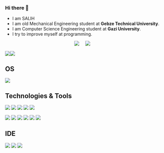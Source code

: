 ### Hi there 👋

- I am SALIH
 - I am old Mechanical Engineering student at  <b>Gebze Technical University</b>. 
 - I am  Computer Science Engineering student at  <b>Gazi University</b>.
- I  try to improve myself at programming.
 
<p align='center'>
  <a href="https://www.linkedin.com/in/abdullah-salih-%C3%B6ner-a57323207/"><img src="https://img.shields.io/badge/linkedin-%230077B5.svg?&style=for-the-badge&logo=linkedin&logoColor=white" /></a>&nbsp;&nbsp;&nbsp;&nbsp;
  <a href="mailto:salihriyad@hotmail.com"><img src="https://img.shields.io/badge/-Email-red?&style=for-the-badge&logo=microsoft%20outlook&logoColor=white" /></a>
</p>

   
<a href="https://github.com/ahmet-cetinkaya"><img align="center" src="https://github-readme-stats.vercel.app/api?username=AbdullahSalihOner&show_icons=true&bg_color=0d1117&text_color=bdc3c7&title_color=F4D03E&icon_color=F4D03E&hide_border=true" /></a><a href="https://github.com/ahmet-cetinkaya"><img align="center" src="https://github-readme-stats.vercel.app/api/top-langs/?username=AbdullahSalihOner&bg_color=0d1117&text_color=bdc3c7&title_color=F4D03E&hide_border=true&layout=compact&langs_count=10" /></a>


## OS
<img src="https://img.shields.io/badge/Windows-black?style=for-the-badge&logo=windows&logoColor=white"></img>

## Technologies & Tools 
<img src="https://img.shields.io/badge/C%23-239120?style=for-the-badge&logo=c-sharp&logoColor=white"></img>
<img src="https://img.shields.io/badge/.NET-5C2D91?style=for-the-badge&logo=.net&logoColor=white"></img>
<img src="https://img.shields.io/badge/Java-ED8B00?style=for-the-badge&logo=java&logoColor=white"></img>
<img src="https://img.shields.io/badge/Spring-6DB33F?style=for-the-badge&logo=spring&logoColor=white"></img>
<img src="https://img.shields.io/badge/Microsoft_SQL_Server-CC2927?style=for-the-badge&logo=microsoft-sql-server&logoColor=white"></img>

<img src="https://img.shields.io/badge/Angular-DD0031?style=for-the-badge&logo=angular&logoColor=white"></img>
<img src="https://img.shields.io/badge/React-blue?style=for-the-badge&logo=react&logoColor=white"></img>
<img src="https://img.shields.io/badge/TypeScript-007ACC?style=for-the-badge&logo=typescript&logoColor=white"></img>
<img src="https://img.shields.io/badge/Bootstrap-563D7C?style=for-the-badge&logo=bootstrap&logoColor=white"></img>
<img src="https://img.shields.io/badge/HTML5-E34F26?style=for-the-badge&logo=html5&logoColor=white"></img>
<img src="https://img.shields.io/badge/CSS3-1572B6?style=for-the-badge&logo=css3&logoColor=white"></img>




## IDE
<img src="https://img.shields.io/badge/Visual_Studio_2019-purple?style=for-the-badge&logo=visual%20studio&logoColor=white"></img>
<img src="https://img.shields.io/badge/Visual_Studio_Code-black?style=for-the-badge&logo=visual%20studio%20code&logoColor=blue"></img>
<img src="https://img.shields.io/badge/Eclipse-navy?style=for-the-badge&logo=eclipse&logoColor=white"></img>




<!--
**AbdullahSalihOner/AbdullahSalihOner** is a ✨ _special_ ✨ repository because its `README.md` (this file) appears on your GitHub profile.

Here are some ideas to get you started:

- 🔭 I’m currently working on ...
- 🌱 I’m currently learning 
- 👯 I’m looking to collaborate on ...
- 🤔 I’m looking for help with ...
- 💬 Ask me about ...
- 📫 How to reach me: ...
- 😄 Pronouns: ...
- ⚡ Fun fact: ...
-->
